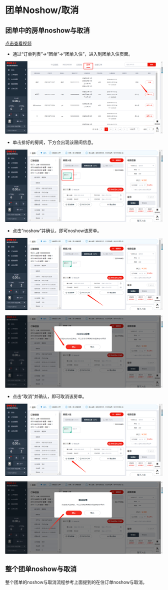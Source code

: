 # 团单Noshow/取消

## 团单中的房单noshow与取消

[点击查看视频](http://crs-pms-vidio.oss-cn-beijing.aliyuncs.com/%E5%A4%9C%E5%AE%A1-%E5%9B%A2%E5%8D%95%E9%83%A8%E5%88%86%E5%8F%96%E6%B6%88%26%E9%83%A8%E5%88%86noshow.mp4)

* 通过“订单列表”→“团单”→“团单入住”，进入到团单入住页面。

![](../../../.gitbook/assets/image%20%28215%29.png)

* 单击排好的房间，下方会出现该房间信息。

![](../../../.gitbook/assets/image%20%28237%29.png)

* 点击“noshow”并确认，即可noshow该房单。

![](../../../.gitbook/assets/image%20%28720%29.png)

![](../../../.gitbook/assets/image%20%2818%29.png)

* 点击“取消”并确认，即可取消该房单。 

![](../../../.gitbook/assets/image%20%2887%29.png)

![](../../../.gitbook/assets/image%20%28530%29.png)

## 整个团单noshow与取消

整个团单的noshow与取消流程参考上面提到的在住订单noshow与取消。

